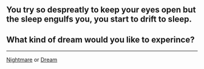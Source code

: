 ## You try so despreatly to keep your eyes open but the sleep engulfs you, you start to drift to sleep.
## What kind of dream would you like to experince?
---
[Nightmare]()
or
[Dream](dream/dream-options.md)